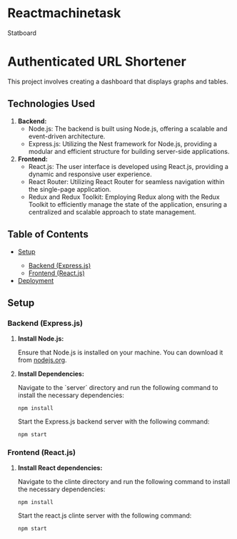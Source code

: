# Reactmachinetask
Statboard

<h1>Authenticated URL Shortener</h1>

<p>
This project involves creating a dashboard that displays graphs and tables.</p>

<h2>Technologies Used</h2>

<ol>
    <li><strong>Backend:</strong>
        <ul>
            <li>Node.js: The backend is built using Node.js, offering a scalable and event-driven architecture.</li>
            <li>Express.js: Utilizing the Nest framework for Node.js, providing a modular and efficient structure for building server-side applications.</li>
        </ul>
    </li>
    <li><strong>Frontend:</strong>
        <ul>
            <li>React.js: The user interface is developed using React.js, providing a dynamic and responsive user experience.</li>
<li>React Router: Utilizing React Router for seamless navigation within the single-page application.</li>
<li>Redux and Redux Toolkit: Employing Redux along with the Redux Toolkit to efficiently manage the state of the application, ensuring a centralized and scalable approach to state management.</li>
        </ul>
    </li>
</ol>

<h2>Table of Contents</h2>

<ul>
    <li><a href="#setup">Setup</a></li>
    <ul>
        <li><a href="#backend-nestjs">Backend (Express.js)</a></li>
        <li><a href="#frontend-reactjs">Frontend (React.js)</a></li>
    </ul>
    <li><a href="#deployment">Deployment</a></li>
</ul>

<h2 id="setup">Setup</h2>

<h3 id="backend-nestjs">Backend (Express.js)</h3>

<ol>
    <li><strong>Install Node.js:</strong>
        <p>Ensure that Node.js is installed on your machine. You can download it from <a href="https://nodejs.org/">nodejs.org</a>.</p>
    </li>
    <li><strong>Install Dependencies:</strong>
        <p>Navigate to the `server` directory and run the following command to install the necessary dependencies:</p>
        <code>npm install</code>
        <p>Start the Express.js backend server with the following command:</p>
        <code>npm start</code>
    </li>
</ol>

<h3 id="frontend-reactjs">Frontend (React.js)</h3>

<ol>
    <li><strong>Install React dependencies:</strong>
        <p>Navigate to the clinte directory and run the following command to install the necessary dependencies:</p>
        <code>npm install</code>
      <p>Start the react.js clinte server with the following command:</p>
        <code>npm start</code>
    </li>
</ol>
